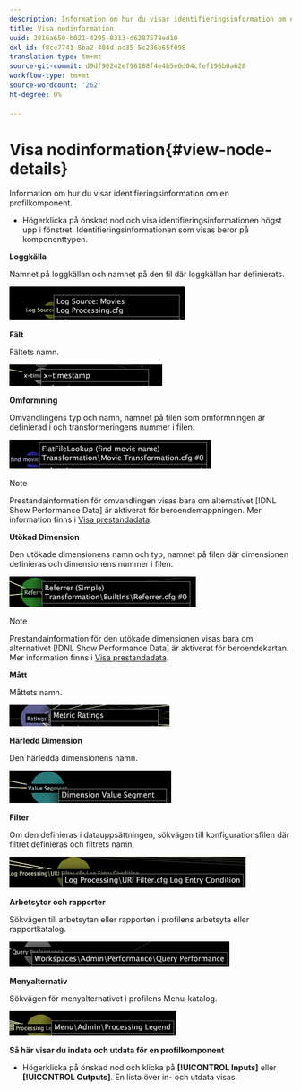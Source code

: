 ```yaml
---
description: Information om hur du visar identifieringsinformation om en profilkomponent.
title: Visa nodinformation
uuid: 2016a650-b021-4295-8313-d6287578ed10
exl-id: f8ce7741-8ba2-484d-ac35-5c286b65f098
translation-type: tm+mt
source-git-commit: d9df90242ef96188f4e4b5e6d04cfef196b0a628
workflow-type: tm+mt
source-wordcount: '262'
ht-degree: 0%

---
```


# Visa nodinformation{#view-node-details}

Information om hur du visar identifieringsinformation om en profilkomponent.

* Högerklicka på önskad nod och visa identifieringsinformationen högst upp i fönstret. Identifieringsinformationen som visas beror på komponenttypen.

**Loggkälla**

Namnet på loggkällan och namnet på den fil där loggkällan har definierats.

![](assets/vis_DependencyMap_LogSourceID.png)

**Fält**

Fältets namn.

![](assets/vis_DependencyMap_FieldID.png)

**Omformning**

Omvandlingens typ och namn, namnet på filen som omformningen är definierad i och transformeringens nummer i filen.

![](assets/vis_DependencyMap_TransformationID.png)

>[!NOTE]
>
>Prestandainformation för omvandlingen visas bara om alternativet [!DNL Show Performance Data] är aktiverat för beroendemappningen. Mer information finns i [Visa prestandadata](../../../../../home/c-get-started/c-admin-intrf/c-dataset-mgrs/c-dep-maps/c-disp-perf-data.md#concept-974e2bac3e184f0dab530e63aa4f5ecb).

**Utökad Dimension**

Den utökade dimensionens namn och typ, namnet på filen där dimensionen definieras och dimensionens nummer i filen.

![](assets/vis_DependencyMap_ExtendedDimensionID.png)

>[!NOTE]
>
>Prestandainformation för den utökade dimensionen visas bara om alternativet [!DNL Show Performance Data] är aktiverat för beroendekartan. Mer information finns i [Visa prestandadata](../../../../../home/c-get-started/c-admin-intrf/c-dataset-mgrs/c-dep-maps/c-disp-perf-data.md#concept-974e2bac3e184f0dab530e63aa4f5ecb).

**Mått**

Måttets namn.

![](assets/vis_DependencyMap_MetricID.png)

**Härledd Dimension**

Den härledda dimensionens namn.

![](assets/vis_DependencyMap_DerivedDimensionID.png)

**Filter**

Om den definieras i datauppsättningen, sökvägen till konfigurationsfilen där filtret definieras och filtrets namn.

![](assets/vis_DependencyMap_FilterID_Dataset.png)

**Arbetsytor och rapporter**

Sökvägen till arbetsytan eller rapporten i profilens arbetsyta eller rapportkatalog.

![](assets/vis_DependencyMap_WorkspaceID.png)

**Menyalternativ**

Sökvägen för menyalternativet i profilens Menu-katalog.

![](assets/vis_DependencyMap_MenuID.png)

**Så här visar du indata och utdata för en profilkomponent**

* Högerklicka på önskad nod och klicka på **[!UICONTROL Inputs]** eller **[!UICONTROL Outputs]**. En lista över in- och utdata visas.
